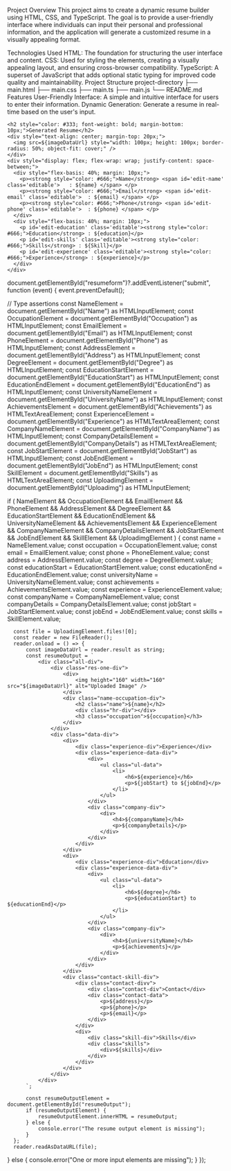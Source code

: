 Project Overview
This project aims to create a dynamic resume builder using HTML, CSS, and TypeScript. The goal is to provide a user-friendly interface where individuals can input their personal and professional information, and the application will generate a customized resume in a visually appealing format.

Technologies Used
HTML: The foundation for structuring the user interface and content.
CSS: Used for styling the elements, creating a visually appealing layout, and ensuring cross-browser compatibility.
TypeScript: A superset of JavaScript that adds optional static typing for improved code quality and maintainability.
Project Structure
project-directory
├── main.html
├── main.css
├── main.ts
├── main.js
└── README.md
Features
User-Friendly Interface: A simple and intuitive interface for users to enter their information.
Dynamic Generation: Generate a resume in real-time based on the user's input.





    <h2 style="color: #333; font-weight: bold; margin-bottom: 10px;">Generated Resume</h2>
    <div style="text-align: center; margin-top: 20px;">
      <img src=${imageDataUrl} style="width: 100px; height: 100px; border-radius: 50%; object-fit: cover;" />
    </div>
    <div style="display: flex; flex-wrap: wrap; justify-content: space-between;">
      <div style="flex-basis: 40%; margin: 10px;">
        <p><strong style="color: #666;">Name</strong> <span id='edit-name' class='editable'>   : ${name} </span> </p>
        <p><strong style="color: #666;">Email</strong> <span id='edit-email' class='editable'>  : ${email} </span> </p>
        <p><strong style="color: #666;">Phone</strong> <span id='edit-phone' class='editable'>  : ${phone} </span> </p>
      </div>
      <div style="flex-basis: 40%; margin: 10px;">
        <p id='edit-education' class='editable'><strong style="color: #666;">Education</strong> : ${education}</p>
        <p id='edit-skills' class='editable'><strong style="color: #666;">Skills</strong> : ${Skill}</p>
        <p id='edit-experience' class='editable'><strong style="color: #666;">Experience</strong> : ${experience}</p>
      </div>
    </div>
















document.getElementById("resumeform")?.addEventListener("submit", function (event) {
  event.preventDefault();

  // Type assertions
  const NameElement = document.getElementById("Name") as HTMLInputElement;
  const OccupationElement = document.getElementById("Occupation") as HTMLInputElement;
  const EmailElement = document.getElementById("Email") as HTMLInputElement;
  const PhoneElement = document.getElementById("Phone") as HTMLInputElement;
  const AddressElement = document.getElementById("Address") as HTMLInputElement;
  const DegreeElement = document.getElementById("Degree") as HTMLInputElement;
  const EducationStartElement = document.getElementById("EducationStart") as HTMLInputElement;
  const EducationEndElement = document.getElementById("EducationEnd") as HTMLInputElement;
  const UniversityNameElement = document.getElementById("UniversityName") as HTMLInputElement;
  const AchievementsElement = document.getElementById("Achievements") as HTMLTextAreaElement;
  const ExperienceElement = document.getElementById("Experience") as HTMLTextAreaElement;
  const CompanyNameElement = document.getElementById("CompanyName") as HTMLInputElement;
  const CompanyDetailsElement = document.getElementById("CompanyDetails") as HTMLTextAreaElement;
  const JobStartElement = document.getElementById("JobStart") as HTMLInputElement;
  const JobEndElement = document.getElementById("JobEnd") as HTMLInputElement;
  const SkillElement = document.getElementById("Skills") as HTMLTextAreaElement;
  const UploadimgElement = document.getElementById("Uploadimg") as HTMLInputElement;

  if (
      NameElement && OccupationElement && EmailElement && PhoneElement && AddressElement &&
      DegreeElement && EducationStartElement && EducationEndElement && UniversityNameElement &&
      AchievementsElement && ExperienceElement && CompanyNameElement && CompanyDetailsElement &&
      JobStartElement && JobEndElement && SkillElement && UploadimgElement
  ) {
      const name = NameElement.value;
      const occupation = OccupationElement.value;
      const email = EmailElement.value;
      const phone = PhoneElement.value;
      const address = AddressElement.value;
      const degree = DegreeElement.value;
      const educationStart = EducationStartElement.value;
      const educationEnd = EducationEndElement.value;
      const universityName = UniversityNameElement.value;
      const achievements = AchievementsElement.value;
      const experience = ExperienceElement.value;
      const companyName = CompanyNameElement.value;
      const companyDetails = CompanyDetailsElement.value;
      const jobStart = JobStartElement.value;
      const jobEnd = JobEndElement.value;
      const skills = SkillElement.value;

      const file = UploadimgElement.files![0];
      const reader = new FileReader();
      reader.onload = () => {
          const imageDataUrl = reader.result as string;
          const resumeOutput = `
              <div class="all-div">
                  <div class="res-one-div">
                      <div>
                          <img height="160" width="160" src="${imageDataUrl}" alt="Uploaded Image" />
                      </div>
                      <div class="name-occupation-div">
                          <h2 class="name">${name}</h2>
                          <div class="hr-div"></div>
                          <h3 class="occupation">${occupation}</h3>
                      </div>
                  </div>
                  <div class="data-div">
                      <div>
                          <div class="experience-div">Experience</div>
                          <div class="experience-data-div">
                              <div>
                                  <ul class="ul-data">
                                      <li>
                                          <h6>${experience}</h6>
                                          <p>${jobStart} to ${jobEnd}</p>
                                      </li>
                                  </ul>
                              </div>
                              <div class="company-div">
                                  <div>
                                      <h4>${companyName}</h4>
                                      <p>${companyDetails}</p>
                                  </div>
                              </div>
                          </div>
                      </div>
                      <div>
                          <div class="experience-div">Education</div>
                          <div class="experience-data-div">
                              <div>
                                  <ul class="ul-data">
                                      <li>
                                          <h6>${degree}</h6>
                                          <p>${educationStart} to ${educationEnd}</p>
                                      </li>
                                  </ul>
                              </div>
                              <div class="company-div">
                                  <div>
                                      <h4>${universityName}</h4>
                                      <p>${achievements}</p>
                                  </div>
                              </div>
                          </div>
                      </div>
                      <div class="contact-skill-div">
                          <div class="contact-divv">
                              <div class="contact-div">Contact</div>
                              <div class="contact-data">
                                  <p>${address}</p>
                                  <p>${phone}</p>
                                  <p>${email}</p>
                              </div>
                          </div>
                          <div>
                              <div class="skill-div">Skills</div>
                              <div class="skills">
                                  <div>${skills}</div>
                              </div>
                          </div>
                      </div>
                  </div>
              </div>
          `;

          const resumeOutputElement = document.getElementById("resumeOutput");
          if (resumeOutputElement) {
              resumeOutputElement.innerHTML = resumeOutput;
          } else {
              console.error("The resume output element is missing");
          }
      };
      reader.readAsDataURL(file);
  } else {
      console.error("One or more input elements are missing");
  }
});


